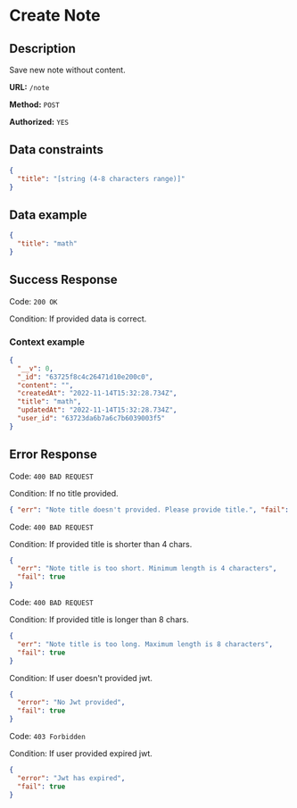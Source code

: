 # Create Note

## Description

Save new note without content.

<b>URL:</b> `/note`

<b>Method:</b> `POST`

<b>Authorized:</b> `YES`

## Data constraints

```json
{
  "title": "[string (4-8 characters range)]"
}
```

## Data example

```json
{
  "title": "math"
}
```

## Success Response

Code: `200 OK`

Condition: If provided data is correct.

### Context example

```json
{
  "__v": 0,
  "_id": "63725f8c4c26471d10e200c0",
  "content": "",
  "createdAt": "2022-11-14T15:32:28.734Z",
  "title": "math",
  "updatedAt": "2022-11-14T15:32:28.734Z",
  "user_id": "63723da6b7a6c7b6039003f5"
}
```

## Error Response

Code: `400 BAD REQUEST`

Condition: If no title provided.

```json
{ "err": "Note title doesn't provided. Please provide title.", "fail": true }
```

Code: `400 BAD REQUEST`

Condition: If provided title is shorter than 4 chars.

```json
{
  "err": "Note title is too short. Minimum length is 4 characters",
  "fail": true
}
```

Code: `400 BAD REQUEST`

Condition: If provided title is longer than 8 chars.

```json
{
  "err": "Note title is too long. Maximum length is 8 characters",
  "fail": true
}
```

Condition: If user doesn't provided jwt.

```json
{
  "error": "No Jwt provided",
  "fail": true
}
```

Code: `403 Forbidden`

Condition: If user provided expired jwt.

```json
{
  "error": "Jwt has expired",
  "fail": true
}
```
